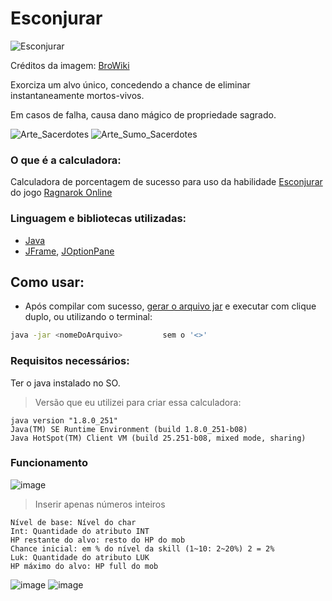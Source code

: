 # Esconjurar
![Esconjurar](https://user-images.githubusercontent.com/42386513/88465388-0d7f8300-ce99-11ea-84c6-96c44634eab1.gif)

Créditos da imagem: [BroWiki](https://browiki.org/wiki/P%C3%A1gina_principal)

Exorciza um alvo único, concedendo a chance de eliminar instantaneamente mortos-vivos.

Em casos de falha, causa dano mágico de propriedade sagrado. 

![Arte_Sacerdotes](https://user-images.githubusercontent.com/42386513/88465992-38200a80-ce9e-11ea-898c-f50d61f297e2.png)
![Arte_Sumo_Sacerdotes](https://user-images.githubusercontent.com/42386513/88464580-64ce2500-ce92-11ea-85f5-ca88a2bc6839.png)

### O que é a calculadora:
Calculadora de porcentagem de sucesso para uso da habilidade [Esconjurar](https://browiki.org/wiki/Esconjurar)
do jogo [Ragnarok Online](https://playragnarokonlinebr.com/)

### Linguagem e bibliotecas utilizadas:
- [Java](https://www.java.com/pt_BR/)
- [JFrame](https://docs.oracle.com/javase/7/docs/api/javax/swing/JFrame.html), [JOptionPane](https://docs.oracle.com/javase/7/docs/api/javax/swing/JOptionPane.html)

## Como usar:
- Após compilar com sucesso, [gerar o arquivo jar](https://www.caelum.com.br/apostila-java-orientacao-objetos/ferramentas-jar-e-javadoc#gerando-o-jar-pelo-eclipse)
e executar com clique duplo, ou utilizando o terminal:
```bash
java -jar <nomeDoArquivo>         sem o '<>'
``` 
### Requisitos necessários:
Ter o java instalado no SO.

> Versão que eu utilizei para criar essa calculadora: 
```
java version "1.8.0_251"
Java(TM) SE Runtime Environment (build 1.8.0_251-b08)
Java HotSpot(TM) Client VM (build 25.251-b08, mixed mode, sharing)
```

### Funcionamento
![image](https://user-images.githubusercontent.com/42386513/88466130-ae713c80-ce9f-11ea-9ca4-cb9f63f967b0.png)

> Inserir apenas números inteiros
```
Nível de base: Nível do char
Int: Quantidade do atributo INT
HP restante do alvo: resto do HP do mob
Chance inicial: em % do nível da skill (1~10: 2~20%) 2 = 2%
Luk: Quantidade do atributo LUK
HP máximo do alvo: HP full do mob
```
![image](https://user-images.githubusercontent.com/42386513/88466186-35261980-cea0-11ea-9ca0-7a515ead2db2.png)
![image](https://user-images.githubusercontent.com/42386513/88466192-43743580-cea0-11ea-800e-3a02d3e72f54.png)
